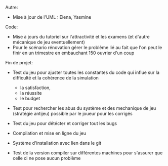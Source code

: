 
Autre:
- Mise à jour de l'UML : Elena, Yasmine 


Code:
- Mise à jours du tutoriel sur l'attractivité et les examens (et d'autre mécanique de jeu eventuellement) 
- Pour le scénario rénovation gérer le problème lié au fait que l'on peut le finir en un trimestre en embauchant 150 ouvrier d'un coup




Fin de projet:
- Test du jeu pour ajuster toutes les constantes du code qui influe sur la difficulté et la cohérence  de la simulation 
    - la satisfaction,
    - la réussite
    - le budget


- Test pour rechercher les abus du système et des mechanique de jeu (stratégie antijeu) possible par le joueur pour les corrigés 
- Test du jeu pour détécter et corriger tout les bugs
- Compilation et mise en ligne du jeu
- Système d'installation avec lien dans le git
- Test de la version compiler sur différentes machines pour s'assurer que celle ci ne pose aucun problème
